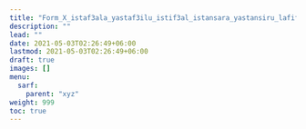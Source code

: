 ```yaml
---
title: "Form_X_istaf3ala_yastaf3ilu_istif3al_istansara_yastansiru_lafif_mafruq"
description: ""
lead: ""
date: 2021-05-03T02:26:49+06:00
lastmod: 2021-05-03T02:26:49+06:00
draft: true
images: []
menu: 
  sarf:
    parent: "xyz"
weight: 999
toc: true
---
```



